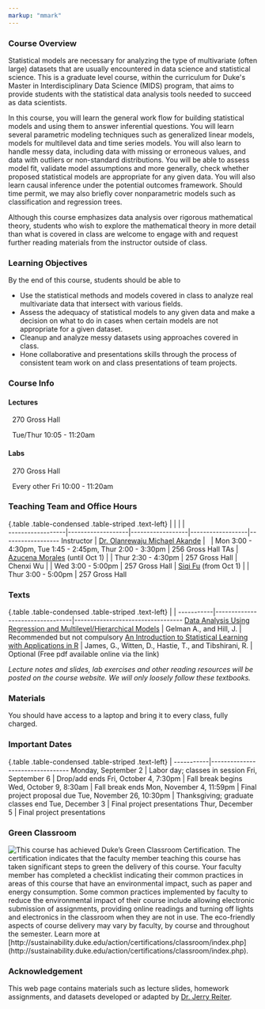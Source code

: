 ```yaml
---
markup: "mmark"
---
```


### Course Overview
Statistical models are necessary for analyzing the type of multivariate (often large) datasets that are usually encountered in data science and statistical science. This is a graduate level course, within the curriculum for Duke's Master in Interdisciplinary Data Science (MIDS) program, that aims to provide students with the statistical data analysis tools needed to succeed as data scientists. 

In this course, you will learn the general work flow for building statistical models and using them to answer inferential questions. You will learn several parametric modeling techniques such as generalized linear models, models for multilevel data and time series models. You will also learn to handle messy data, including data with missing or erroneous values, and data with outliers or non-standard distributions. You will be able to assess model fit, validate model assumptions and more generally, check whether proposed statistical models are appropriate for any given data. You will also learn causal inference under the potential outcomes framework. Should time permit, we may also briefly cover nonparametric models such as classification and regression trees. 

Although this course emphasizes data analysis over rigorous mathematical theory, students who wish to explore the mathematical theory in more detail than what is covered in class are welcome to engage with and request further reading materials from the instructor outside of class.


### Learning Objectives

By the end of this course, students should be able to

- Use the statistical methods and models covered in class to analyze real multivariate data that intersect with various fields. 
- Assess the adequacy of statistical models to any given data and make a decision on what to do in cases when certain models are not appropriate for a given dataset.
- Cleanup and analyze messy datasets using approaches covered in class.
- Hone collaborative and presentations skills through the process of consistent team work on and class presentations of team projects.


### Course Info

#### Lectures

<font color="#6CA0DC"><i class="fas fa-university fa-lg"></i></font> &nbsp; 270 Gross Hall

<font color="#6CA0DC"><i class="fas fa-calendar-alt fa-lg"></i></font> &nbsp; Tue/Thur 10:05 - 11:20am

#### Labs

<font color="#6CA0DC"><i class="fas fa-university fa-lg"></i></font> &nbsp; 270 Gross Hall

<font color="#6CA0DC"><i class="fas fa-calendar-alt fa-lg"></i></font> &nbsp; Every other Fri 10:00 - 11:20am


### Teaching Team and Office Hours 

{.table .table-condensed .table-striped .text-left}
<span></span>     | <span></span>     | <span></span>    | <span></span>    |  <span></span>      
------------------|-------------------|------------------|------------------|------------------ 
Instructor        | [Dr. Olanrewaju Michael Akande](https://akandelanre.github.io.) | <a href="mailto:olanrewaju.akande@duke.edu" title="email"><i class="fa fa-envelope"></i></a> &nbsp; <a href="https://github.com/akandelanre" title="GitHub"><i class="fa fa-github"></i></a> | Mon 3:00 - 4:30pm, Tue 1:45 - 2:45pm, Thur 2:00 - 3:30pm | 256 Gross Hall
TAs               | [Azucena Morales](https://datascience.duke.edu/lidia-azu-azucena-morales-vasquez) (until Oct 1) | <a href="mailto:azucena.morales@duke.edu" title="email"><i class="fa fa-envelope"></i></a> | Thur 2:30 - 4:30pm | 257 Gross Hall
                  | Chenxi Wu | <a href="mailto:chenxi.wu@duke.edu" title="email"><i class="fa fa-envelope"></i></a> | Wed 3:00 - 5:00pm | 257 Gross Hall
                  | [Siqi Fu](https://stat.duke.edu/people/siqi-fu) (from Oct 1) | <a href="mailto:siqi.fu@duke.edu" title="email"><i class="fa fa-envelope"></i></a> | Thur 3:00 - 5:00pm | 257 Gross Hall
              
<!-- - TAs               | [Azucena Morales](https://datascience.duke.edu/lidia-azu-azucena-morales-vasquez) | <a href="mailto:azucena.morales@duke.edu" title="email"><i class="fa fa-envelope"></i></a> | Thur 2:30 - 4:30pm | 257 Gross Hall  -->    

### Texts

{.table .table-condensed .table-striped .text-left}
 <span></span>     | <span></span> | <span></span> 
-----------|---------------------------------|----------------------------------
[Data Analysis Using Regression and Multilevel/Hierarchical Models](https://www.amazon.com/gp/product/052168689X/ref=as_li_qf_sp_asin_il_tl?ie=UTF8&camp=1789&creative=9325&creativeASIN=052168689X&linkCode=as2&tag=andrsblog0f-20&linkId=PX5B5V6ZPCT2UIYV) | Gelman A., and Hill, J. | Recommended but not compulsory
[An Introduction to Statistical Learning with Applications in R](http://faculty.marshall.usc.edu/gareth-james/ISL/) | James, G., Witten, D., Hastie, T., and Tibshirani, R. | Optional (Free pdf available online via the link)

_Lecture notes and slides, lab exercises and other reading resources will be posted on the course website. We will only loosely follow these textbooks._ 


### Materials

You should have access to a laptop and bring it to every class, fully charged.


### Important Dates

{.table .table-condensed .table-striped .text-left}
 <span></span>     | <span></span>
-----------|---------------------------------
Monday, September 2 | Labor day; classes in session
Fri, September 6 | Drop/add ends
Fri, October 4, 7:30pm | Fall break begins
Wed, October 9, 8:30am | Fall break ends
Mon, November 4, 11:59pm | Final project proposal due
Tue, November 26, 10:30pm | Thanksgiving; graduate classes end
Tue, December 3 | Final project presentations
Thur, December 5 | Final project presentations


### Green Classroom

<img style="float: left;" src="/img/DukeGreenClassroomCertification-Logo.png">
This course has achieved Duke’s Green Classroom Certification. The certification indicates that the faculty member teaching this course has taken significant steps to green the delivery of this course. Your faculty member has completed a checklist indicating their common practices in areas of this course that have an environmental impact, such as paper and energy consumption. Some common practices implemented by faculty to reduce the environmental impact of their course include allowing electronic submission of assignments, providing online readings and turning off lights and electronics in the classroom when they are not in use. The eco-friendly aspects of course delivery may vary by faculty, by course and throughout the semester. Learn more at [http://sustainability.duke.edu/action/certifications/classroom/index.php](http://sustainability.duke.edu/action/certifications/classroom/index.php).

### Acknowledgement

This web page contains materials such as lecture slides, homework assignments, and datasets developed or adapted by [Dr. Jerry Reiter](http://www2.stat.duke.edu/~jerry/).


